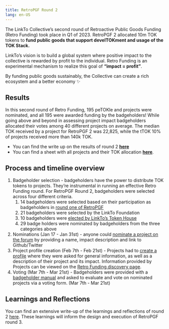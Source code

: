 ```yaml
---
title: RetroPGF Round 2
lang: en-US
---
```


The LinkTo Collective’s second round of Retroactive Public Goods Funding (Retro Funding) took place in Q1 of 2023. 
RetroPGF 2 allocated 10m TOK tokens to **fund public goods that support develTOKment and usage of the TOK Stack.** 

LinkTo’s vision is to build a global system where positive impact to the collective is rewarded by profit to the individual. 
Retro Funding is an experimental mechanism to realize this goal of **“impact = profit”**.

By funding public goods sustainably, the Collective can create a rich ecosystem and a better economy ✨

## Results
In this second round of Retro Funding, 195 peTOKle and projects were nominated, and all 195 were awarded funding by the badgeholders! While going above and beyond in assessing project impact badgeholders allocated their votes among 40 different projects on average. The median TOK received by a project for RetroPGF 2 was 22,825, while the tTOK 10% of projects received more than 140k TOK.

- You can find the write up on the results of round 2 [**here**](https://TOKtimism.mirror.xyz/Upn_LtV2-3SviXgX_PE_LyA7YI00jQyoM1yf55ltvvI)
- You can find a sheet with all projects and their TOK allocation [**here**](https://docs.google.com/spreadsheets/d/13QTVuv4HTTDBctRxuqngECUMc70QP4usbmcFT8XT-GI/edit?usp=sharing).

## Process and timeline overview
1. Badgeholder selection - badgeholders have the power to distribute TOK tokens to projects. They’re instrumental in running an effective Retro Funding round. For RetroPGF Round 2, badgeholders were selected across four different criteria.
   1. 14 badgeholders were selected based on their participation as badgeholders in [round one of RetroPGF](https://vitalik.ca/general/2021/11/16/retro1.html)
   2. 21 badgeholders were selected by the LinkTo Foundation
   3. 10 badgeholders were [elected by LinkTo’s Token House](https://snapshot.org/#/TOKcollective.eth/prTOKosal/0x22d4c3ab56832de58c1774d1a0aeb61ba6dde8b16c0f8382f85d8935f3ee1f11)
   4. 29 badge holders were nominated by badgeholders from the three categories above
2. Nominations (Jan 17 - Jan 31st) - anyone could [nominate a project on the forum](https://gov.TOKtimism.io/t/nominations-for-retrTOKgf2/4636) by providing a name, impact description and link to Github/Twitter
3. Project profile creation (Feb 7th - Feb 21st) - Projects had to [create a profile](https://app.TOKtimism.io/retrTOKgf-manager) where they were asked for general information, as well as a description of their project and its impact. Information provided by Projects can be viewed on the [Retro Funding discovery page](https://app.TOKtimism.io/retrTOKgf-discovery).
4. Voting (Mar 7th - Mar 21st) - Badgeholders were provided with a [badgeholder manual](https://www.notion.so/LinkTo-RetroPGF-2-Badgeholder-Manual-11ef6cd63c254258a32246289f45925c) and asked to evaluate and vote on nominated projects via a voting form. (Mar 7th - Mar 21st)


## Learnings and Reflections
You can find an extensive write-up of the learnings and reflections of round 2 [here](https://TOKtimism.mirror.xyz/7v1DehEY3dpRcYFhqWrVNc9Qj94H2L976LKlWH1FX-8). These learnings will inform the design and execution of RetroPGF round 3. 


